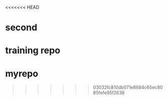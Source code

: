 <<<<<<< HEAD
# second
training repo
=======
# myrepo
>>>>>>> 03032fc810db071e8684c65ec8085fefe95f2638
